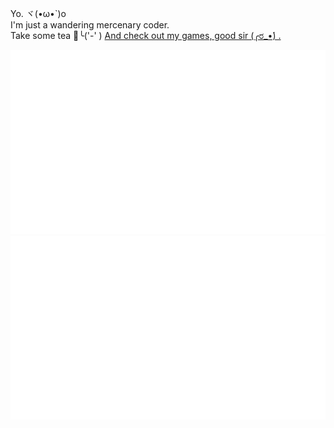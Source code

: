 Yo. ヾ(•ω•`)o  
I'm just a wandering mercenary coder. <br/>
Take some tea 🍵╰('-' )
[And check out my games, good sir  (╭ರ_•́) .](https://pikkua.com/games/)

![](https://raw.githubusercontent.com/Pikku-a/github-stats/master/generated/languages.svg#gh-dark-mode-only) ![](https://raw.githubusercontent.com/Pikku-a/github-stats/master/generated/languages.svg#gh-light-mode-only)
